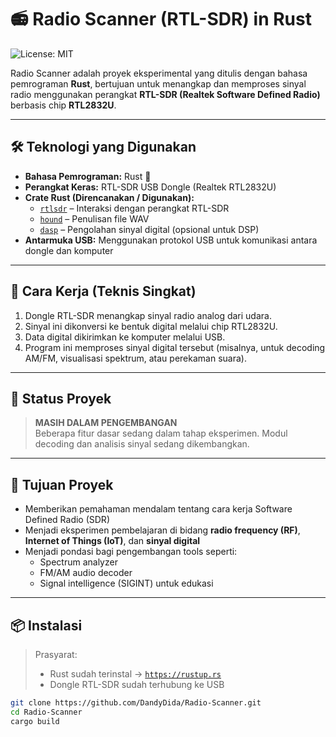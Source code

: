 # 📻 Radio Scanner (RTL-SDR) in Rust
![License: MIT](https://img.shields.io/badge/License-MIT-yellow.svg)

Radio Scanner adalah proyek eksperimental yang ditulis dengan bahasa pemrograman **Rust**, bertujuan untuk menangkap dan memproses sinyal radio menggunakan perangkat **RTL-SDR (Realtek Software Defined Radio)** berbasis chip **RTL2832U**.

---

## 🛠️ Teknologi yang Digunakan

- **Bahasa Pemrograman:** Rust 🦀
- **Perangkat Keras:** RTL-SDR USB Dongle (Realtek RTL2832U)
- **Crate Rust (Direncanakan / Digunakan):**
  - [`rtlsdr`](https://crates.io/crates/rtlsdr) – Interaksi dengan perangkat RTL-SDR
  - [`hound`](https://crates.io/crates/hound) – Penulisan file WAV
  - [`dasp`](https://crates.io/crates/dasp) – Pengolahan sinyal digital (opsional untuk DSP)
- **Antarmuka USB:** Menggunakan protokol USB untuk komunikasi antara dongle dan komputer

---

## 🧪 Cara Kerja (Teknis Singkat)

1. Dongle RTL-SDR menangkap sinyal radio analog dari udara.
2. Sinyal ini dikonversi ke bentuk digital melalui chip RTL2832U.
3. Data digital dikirimkan ke komputer melalui USB.
4. Program ini memproses sinyal digital tersebut (misalnya, untuk decoding AM/FM, visualisasi spektrum, atau perekaman suara).

---

## 🚧 Status Proyek

> **MASIH DALAM PENGEMBANGAN**  
> Beberapa fitur dasar sedang dalam tahap eksperimen. Modul decoding dan analisis sinyal sedang dikembangkan.

---

## 🎯 Tujuan Proyek

- Memberikan pemahaman mendalam tentang cara kerja Software Defined Radio (SDR)
- Menjadi eksperimen pembelajaran di bidang **radio frequency (RF)**, **Internet of Things (IoT)**, dan **sinyal digital**
- Menjadi pondasi bagi pengembangan tools seperti:
  - Spectrum analyzer
  - FM/AM audio decoder
  - Signal intelligence (SIGINT) untuk edukasi

---

## 📦 Instalasi

> Prasyarat:  
> - Rust sudah terinstal → [`https://rustup.rs`](https://rustup.rs)  
> - Dongle RTL-SDR sudah terhubung ke USB

```bash
git clone https://github.com/DandyDida/Radio-Scanner.git
cd Radio-Scanner
cargo build

